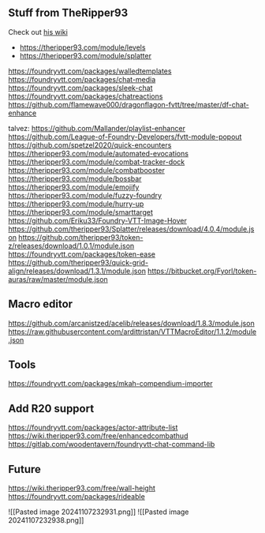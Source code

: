 
## Stuff from TheRipper93
Check out [his wiki](https://wiki.theripper93.com/)
- https://theripper93.com/module/levels
- https://theripper93.com/module/splatter

https://foundryvtt.com/packages/walledtemplates
https://foundryvtt.com/packages/chat-media
https://foundryvtt.com/packages/sleek-chat
https://foundryvtt.com/packages/chatreactions
https://github.com/flamewave000/dragonflagon-fvtt/tree/master/df-chat-enhance


talvez:
https://github.com/Mallander/playlist-enhancer
https://github.com/League-of-Foundry-Developers/fvtt-module-popout
https://github.com/spetzel2020/quick-encounters
https://theripper93.com/module/automated-evocations
https://theripper93.com/module/combat-tracker-dock
https://theripper93.com/module/combatbooster
https://theripper93.com/module/bossbar
https://theripper93.com/module/emojify
https://theripper93.com/module/fuzzy-foundry
https://theripper93.com/module/hurry-up
https://theripper93.com/module/smarttarget
https://github.com/Eriku33/Foundry-VTT-Image-Hover
https://github.com/theripper93/Splatter/releases/download/4.0.4/module.json
https://github.com/theripper93/token-z/releases/download/1.0.1/module.json
https://foundryvtt.com/packages/token-ease
https://github.com/theripper93/quick-grid-align/releases/download/1.3.1/module.json
https://bitbucket.org/Fyorl/token-auras/raw/master/module.json
## Macro editor
https://github.com/arcanistzed/acelib/releases/download/1.8.3/module.json
https://raw.githubusercontent.com/ardittristan/VTTMacroEditor/1.1.2/module.json

## Tools
https://foundryvtt.com/packages/mkah-compendium-importer

## Add R20 support
https://foundryvtt.com/packages/actor-attribute-list
https://wiki.theripper93.com/free/enhancedcombathud
https://gitlab.com/woodentavern/foundryvtt-chat-command-lib

## Future
https://wiki.theripper93.com/free/wall-height
https://foundryvtt.com/packages/rideable

![[Pasted image 20241107232931.png]]
![[Pasted image 20241107232938.png]]